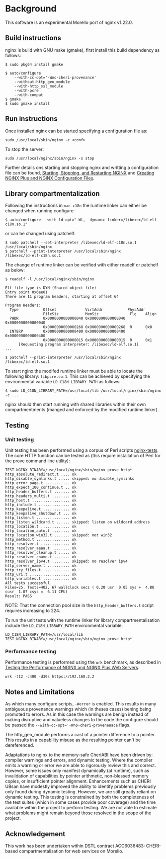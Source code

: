# Background

This software is an experimental Morello port of nginx v1.22.0.

## Build instructions

nginx is build with GNU make (gmake), first install this build
dependency as follows:

`$ sudo pkg64 install gmake`

```
$ auto/configure
	--with-cc-opt='-Wno-cheri-provenance'
	--without-http_geo_module
	--with-http_ssl_module
	--with-pcre
	--with-compat
$ gmake
$ sudo gmake install
```

## Run instructions

Once installed nginx can be started specifying a configuration file as:
 
`sudo /usr/local/sbin/nginx -c <conf>`

To stop the server:

`sudo /usr/local/nginx/sbin/nginx -s stop`

Further details ons starting and stopping nginx and writting a
configuration file can be found,
[Starting, Stopping, and Restarting NGINX](https://www.nginx.com/resources/wiki/start/topics/tutorials/commandline/) and
[Creating NGINX Plus and NGINX Configuration Files](https://docs.nginx.com/nginx/admin-guide/basic-functionality/managing-configuration-files/).

## Library compartmentalization

Following the instructions in `man c18n` the runtime linker can either be
changed when running configure:

`$ auto/configure --with-ld-opt="-Wl,--dynamic-linker=/libexec/ld-elf-c18n.so.1"` 

or can be changed using patchelf:

```
$ sudo patchelf --set-interpreter /libexec/ld-elf-c18n.so.1  /usr/local/sbin/nginx
$ patchelf --print-interpreter /usr/local/sbin/nginx
/libexec/ld-elf-c18n.so.1
```

The change of runtime linker can be verified with either readelf or
patchelf as below:

```
$ readelf -l /usr/local/nginx/sbin/nginx

Elf file type is DYN (Shared object file)
Entry point 0x6ae01
There are 11 program headers, starting at offset 64

Program Headers:
  Type           Offset             VirtAddr           PhysAddr
                 FileSiz            MemSiz              Flg    Align
  PHDR           0x0000000000000040 0x0000000000000040 0x0000000000000040
                 0x0000000000000268 0x0000000000000268  R      0x8
  INTERP         0x0000000000000400 0x0000000000000400 0x0000000000000400
                 0x0000000000000015 0x0000000000000015  R      0x1
      [Requesting program interpreter: /libexec/ld-elf.so.1]
...

$ patchelf --print-interpreter /usr/local/sbin/nginx
/libexec/ld-elf.so.1
```

To start nginx the modifed runtime linker must be able to locate the
following library: `libpcre.so.1`. This can be achieved by specifying the
environmental variable `LD_C18N_LIBRARY_PATH` as follows:

`$ sudo LD_C18N_LIBRARY_PATH=/usr/local/lib /usr/local/nginx/sbin/nginx -c ...`

nginx should then start running with shared libraries within their own
compartmentments (manged and enforced by the modified runtime linker).

## Testing

### Unit testing

Unit testing has been performed using a corpus of Perl scripts
[nginx-tests](http://hg.nginx.org/nginx-tests). The core HTTP function
can be tested as (this require installation of Perl for the prove command
line utility):

```
TEST_NGINX_BINARY=/usr/local/nginx/sbin/nginx prove http*
http_absolute_redirect.t .... ok
http_disable_symlinks.t ..... skipped: no disable_symlinks
http_error_page.t ........... ok
http_expect_100_continue.t .. ok
http_header_buffers.t ....... ok
http_headers_multi.t ........ ok
http_host.t ................. ok
http_include.t .............. ok
http_keepalive.t ............ ok
http_keepalive_shutdown.t ... ok
http_listen.t ............... ok
http_listen_wildcard.t ...... skipped: listen on wildcard address
http_location.t ............. ok
http_location_auto.t ........ ok
http_location_win32.t ....... skipped: not win32
http_method.t ............... ok
http_resolver.t ............. ok
http_resolver_aaaa.t ........ ok
http_resolver_cleanup.t ..... ok
http_resolver_cname.t ....... ok
http_resolver_ipv4.t ........ skipped: no resolver ipv4
http_server_name.t .......... ok
http_try_files.t ............ ok
http_uri.t .................. ok
http_variables.t ............ ok
All tests successful.
Files=25, Tests=402, 67 wallclock secs ( 0.20 usr  0.05 sys +  4.80 cusr  1.07 csys =  6.11 CPU)
Result: PASS
```
NOTE: That the connection pool size in the `http_header_buffers.t` script requires 
increasing to 224.

To run the unit tests with the runtime linker for library compartmentalisation
include the `LD_C18N_LIBRARY_PATH` environmental variable:

`LD_C18N_LIBRARY_PATH=/usr/local/lib TEST_NGINX_BINARY=/usr/local/nginx/sbin/nginx prove http*`

### Performance testing

Performance testing is performed using the `wrk` benchmark, as described
in [Testing the Performance of NGINX and NGINX Plus Web Servers](https://www.nginx.com/blog/testing-the-performance-of-nginx-and-nginx-plus-web-servers/).

`wrk -t12 -c400 -d30s https://192.168.2.2`

## Notes and Limitations

As which many configure scripts, `-Werror` is enabled. This results in many
ambiguous provenance warnings which (in theses cases) bening being promoted
to errors. As in this case the warnings are benign instead of making
disruptive and valueless changes to the code the configure should be
passed the `--with-cc-opt='-Wno-cheri-provenenace` flags.

The http_geo_module performs a cast of a pointer difference to a pointer.
This results in a capability misuse as the resulting pointer can't be
dereferenced. 

Adaptations to nginx to the memory-safe CheriABI have been driven by:
compiler warnings and errors, and dynamic testing. Where the compiler
emits a warning or error we are able to rigorously review this and
correct. However, some issues only manifest dynamically (at runtime),
such as invalidation of capabilities by pointer arithmetic,
non-blessed memory copies, or insufficient pointer alignment.
Enhancements such as CHERI UBsan have modestly improved the ability to
identify problems previously only found during dynamic testing. However,
 we are still greatly reliant on dynamic testing. This testing is
constrained by both the completeness of the test suites (which in some
cases provide poor coverage) and the time available within the project
to perform testing. We are not able to estimate what problems might
remain beyond those resolved in the scope of the project.

## Acknowledgement

This work has been undertaken within DSTL contract
ACC6036483: CHERI-based compartmentalisation for web services on Morello.
